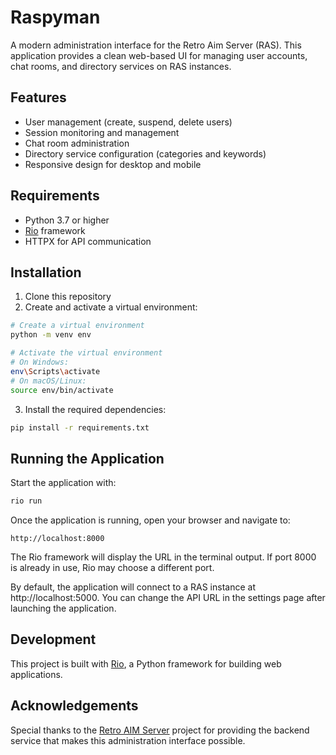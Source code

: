 # Raspyman

A modern administration interface for the Retro Aim Server (RAS). This application provides a clean web-based UI for managing user accounts, chat rooms, and directory services on RAS instances.

## Features

- User management (create, suspend, delete users)
- Session monitoring and management
- Chat room administration
- Directory service configuration (categories and keywords)
- Responsive design for desktop and mobile

## Requirements

- Python 3.7 or higher
- [Rio](https://rio.dev/) framework
- HTTPX for API communication

## Installation

1. Clone this repository
2. Create and activate a virtual environment:

```bash
# Create a virtual environment
python -m venv env

# Activate the virtual environment
# On Windows:
env\Scripts\activate
# On macOS/Linux:
source env/bin/activate
```

3. Install the required dependencies:

```bash
pip install -r requirements.txt
```

## Running the Application

Start the application with:

```bash
rio run
```

Once the application is running, open your browser and navigate to:

```
http://localhost:8000
```

The Rio framework will display the URL in the terminal output. If port 8000 is already in use, Rio may choose a different port.

By default, the application will connect to a RAS instance at http://localhost:5000. 
You can change the API URL in the settings page after launching the application.

## Development

This project is built with [Rio](https://rio.dev/), a Python framework for building web applications.

## Acknowledgements

Special thanks to the [Retro AIM Server](https://github.com/dequeues/Retro-Aim-Server) project for providing the backend service that makes this administration interface possible.
